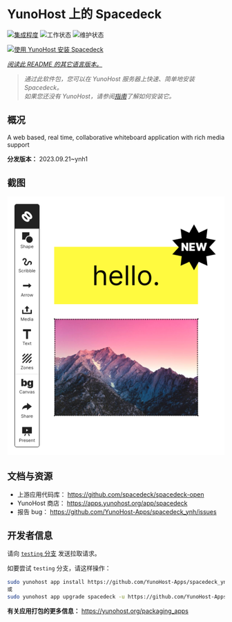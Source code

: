 <!--
注意：此 README 由 <https://github.com/YunoHost/apps/tree/master/tools/readme_generator> 自动生成
请勿手动编辑。
-->

# YunoHost 上的 Spacedeck

[![集成程度](https://dash.yunohost.org/integration/spacedeck.svg)](https://dash.yunohost.org/appci/app/spacedeck) ![工作状态](https://ci-apps.yunohost.org/ci/badges/spacedeck.status.svg) ![维护状态](https://ci-apps.yunohost.org/ci/badges/spacedeck.maintain.svg)

[![使用 YunoHost 安装 Spacedeck](https://install-app.yunohost.org/install-with-yunohost.svg)](https://install-app.yunohost.org/?app=spacedeck)

*[阅读此 README 的其它语言版本。](./ALL_README.md)*

> *通过此软件包，您可以在 YunoHost 服务器上快速、简单地安装 Spacedeck。*  
> *如果您还没有 YunoHost，请参阅[指南](https://yunohost.org/install)了解如何安装它。*

## 概况

A web based, real time, collaborative whiteboard application with rich media support


**分发版本：** 2023.09.21~ynh1

## 截图

![Spacedeck 的截图](./doc/screenshots/spacedeck.png)

## 文档与资源

- 上游应用代码库： <https://github.com/spacedeck/spacedeck-open>
- YunoHost 商店： <https://apps.yunohost.org/app/spacedeck>
- 报告 bug： <https://github.com/YunoHost-Apps/spacedeck_ynh/issues>

## 开发者信息

请向 [`testing` 分支](https://github.com/YunoHost-Apps/spacedeck_ynh/tree/testing) 发送拉取请求。

如要尝试 `testing` 分支，请这样操作：

```bash
sudo yunohost app install https://github.com/YunoHost-Apps/spacedeck_ynh/tree/testing --debug
或
sudo yunohost app upgrade spacedeck -u https://github.com/YunoHost-Apps/spacedeck_ynh/tree/testing --debug
```

**有关应用打包的更多信息：** <https://yunohost.org/packaging_apps>
